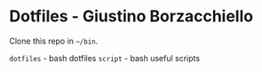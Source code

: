 # Dotfiles - Giustino Borzacchiello

Clone this repo in `~/bin`.

`dotfiles` - bash dotfiles
`script` - bash useful scripts

